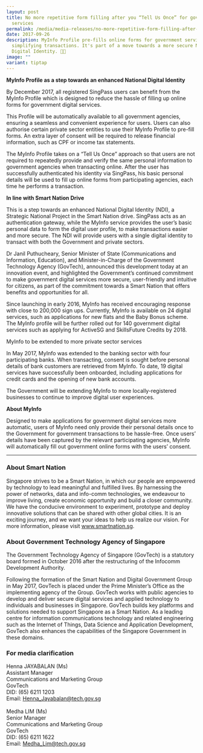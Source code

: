 ```yaml
---
layout: post
title: No more repetitive form filling after you “Tell Us Once” for government
  services
permalink: /media/media-releases/no-more-repetitive-form-filling-after-you-tell-us-once-for-government-services/
date: 2017-09-26
description: MyInfo Profile pre-fills online forms for government services,
  simplifying transactions. It's part of a move towards a more secure National
  Digital Identity. 📱✨
image: ""
variant: tiptap
---
```

**MyInfo Profile as a step towards an enhanced National Digital Identity**

By December 2017, all registered SingPass users can benefit from the MyInfo Profile which is designed to reduce the hassle of filling up online forms for government digital services.

This Profile will be automatically available to all government agencies, ensuring a seamless and convenient experience for users. Users can also authorise certain private sector entities to use their MyInfo Profile to pre-fill forms.  An extra layer of consent will be required to release financial information, such as CPF or income tax statements. 

The MyInfo Profile takes on a “Tell Us Once” approach so that users are not required to repeatedly provide and verify the same personal information to government agencies when transacting online. After the user has successfully authenticated his identity via SingPass, his basic personal details will be used to fill up online forms from participating agencies, each time he performs a transaction.

**In line with Smart Nation Drive**

This is a step towards an enhanced National Digital Identity (NDI), a Strategic National Project in the Smart Nation drive. SingPass acts as an authentication gateway, while the MyInfo service provides the user’s basic personal data to form the digital user profile, to make transactions easier and more secure. The NDI will provide users with a single digital identity to transact with both the Government and private sectors.

Dr Janil Puthucheary, Senior Minister of State (Communications and Information, Education), and Minister-in-Charge of the Government Technology Agency (GovTech), announced this development today at an innovation event, and highlighted the Government’s continued commitment to make government digital services more secure, user-friendly and intuitive for citizens, as part of the commitment towards a Smart Nation that offers benefits and opportunities for all.

Since launching in early 2016, MyInfo has received encouraging response with close to 200,000 sign ups. Currently, MyInfo is available on 24 digital services, such as applications for new flats and the Baby Bonus scheme. The MyInfo profile will be further rolled out for 140 government digital services such as applying for ActiveSG and SkillsFuture Credits by 2018. 

MyInfo to be extended to more private sector services

In May 2017, MyInfo was extended to the banking sector with four participating banks. When transacting, consent is sought before personal details of bank customers are retrieved from MyInfo. To date, 19 digital services have successfully been onboarded, including applications for credit cards and the opening of new bank accounts.  

The Government will be extending MyInfo to more locally-registered businesses to continue to improve digital user experiences.

**About MyInfo**

Designed to make applications for government digital services more automatic, users of MyInfo need only provide their personal details once to the Government for government transactions to be hassle-free. Once users’ details have been captured by the relevant participating agencies, MyInfo will automatically fill out government online forms with the users’ consent. 

---

### **About Smart Nation**
Singapore strives to be a Smart Nation, in which our people are empowered by technology to lead meaningful and fulfilled lives. By harnessing the power of networks, data and info-comm technologies, we endeavour to improve living, create economic opportunity and build a closer community. We have the conducive environment to experiment, prototype and deploy innovative solutions that can be shared with other global cities. It is an exciting journey, and we want your ideas to help us realize our vision. For more information, please visit www.smartnation.sg.

### **About Government Technology Agency of Singapore**
The Government Technology Agency of Singapore (GovTech) is a statutory board formed in October 2016 after the restructuring of the Infocomm Development Authority.

Following the formation of the Smart Nation and Digital Government Group in May 2017, GovTech is placed under the Prime Minister’s Office as the implementing agency of the Group. GovTech works with public agencies to develop and deliver secure digital services and applied technology to individuals and businesses in Singapore. GovTech builds key platforms and solutions needed to support Singapore as a Smart Nation. As a leading centre for information communications technology and related engineering such as the Internet of Things, Data Science and Application Development, GovTech also enhances the capabilities of the Singapore Government in these domains.

### **For media clarification**
Henna JAYABALAN (Ms)
<br>Assistant Manager
<br>Communications and Marketing Group
<br>GovTech
<br>DID: (65) 6211 1203
<br>Email: Henna_Jayabalan@tech.gov.sg
<br>
<br>Medha LIM (Ms)
<br>Senior Manager
<br>Communications and Marketing Group
<br>GovTech
<br>DID: (65) 6211 1622
<br>Email: Medha_Lim@tech.gov.sg